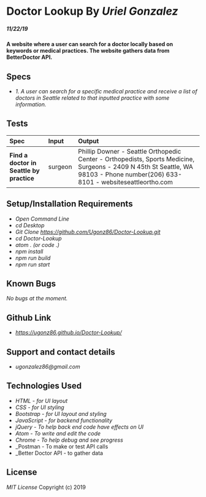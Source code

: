# **Doctor Lookup** By _**Uriel Gonzalez**_
##### 11/22/19

#### A website where a user can search for a doctor locally based on keywords or medical practices. The website gathers data from BetterDoctor API.

## **Specs**
* _1. A user can search for a specific medical practice and receive a list of doctors in Seattle related to that inputted practice with some information._

## **Tests**

| Spec | Input | Output |
| :----------- | :----------------------| :----------- |
| **Find a doctor in Seattle by practice**  | surgeon | Phillip Downer - Seattle Orthopedic Center - Orthopedists, Sports Medicine, Surgeons - 2409 N 45th St Seattle, WA 98103 - Phone number(206) 633-8101 - websiteseattleortho.com |

## **Setup/Installation Requirements**

* _Open Command Line_
* _cd Desktop_
* _Git Clone https://github.com/Ugonz86/Doctor-Lookup.git_
* _cd Doctor-Lookup_
* _atom . (or code .)_
* _npm install_
* _npm run build_
* _npm run start_

## **Known Bugs**

_No bugs at the moment._

## **Github Link**
* _https://ugonz86.github.io/Doctor-Lookup/_

## Support and contact details

* _ugonzalez86@gmail.com_

## **Technologies Used**

* _HTML - for UI layout_
* _CSS - for UI styling_
* _Bootstrap - for UI layout and styling_
* _JavaScript - for backend functionality_
* _jQuery - To help back end code have effects on UI_
* _Atom - To write and edit the code_
* _Chrome - To help debug and see progress_
* _Postman - To make or test API calls
* _Better Doctor API - to gather data

## **License**

*MIT License*
Copyright (c) 2019
